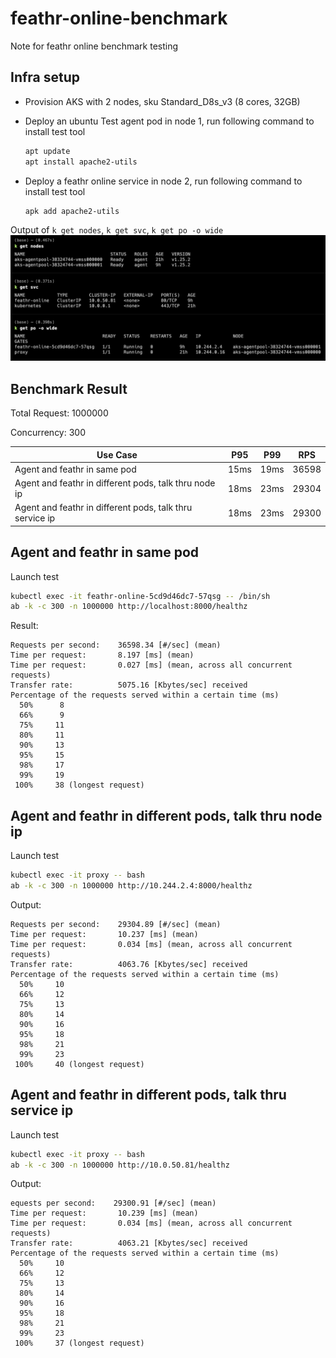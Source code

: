 # feathr-online-benchmark

Note for feathr online benchmark testing

## Infra setup

- Provision AKS with 2 nodes, sku Standard_D8s_v3 (8 cores, 32GB)

- Deploy an ubuntu Test agent pod in node 1, run following command to install test tool
  
  ```bash
  apt update
  apt install apache2-utils
  ```

- Deploy a feathr online service in node 2, run following command to install test tool
  
  ```bash
  apk add apache2-utils
  ```

Output of `k get nodes`, `k get svc`, `k get po -o wide`
![kubectl output](./images/kubectl-output.png)

## Benchmark Result

Total Request: 1000000

Concurrency: 300

| Use Case                                                 | P95  | P99  | RPS   |
| -------------------------------------------------------- | ---- | ---- | ----- |
| Agent and feathr in same pod                             | 15ms | 19ms | 36598 |
| Agent and feathr in different pods, talk thru node ip    | 18ms | 23ms | 29304 |
| Agent and feathr in different pods, talk thru service ip | 18ms | 23ms | 29300 |

## Agent and feathr in same pod

Launch test

```bash
kubectl exec -it feathr-online-5cd9d46dc7-57qsg -- /bin/sh
ab -k -c 300 -n 1000000 http://localhost:8000/healthz
```

Result:

```text
Requests per second:    36598.34 [#/sec] (mean)
Time per request:       8.197 [ms] (mean)
Time per request:       0.027 [ms] (mean, across all concurrent requests)
Transfer rate:          5075.16 [Kbytes/sec] received
Percentage of the requests served within a certain time (ms)
  50%      8
  66%      9
  75%     11
  80%     11
  90%     13
  95%     15
  98%     17
  99%     19
 100%     38 (longest request)
```

## Agent and feathr in different pods, talk thru node ip

Launch test

```bash
kubectl exec -it proxy -- bash
ab -k -c 300 -n 1000000 http://10.244.2.4:8000/healthz
```

Output:

```text
Requests per second:    29304.89 [#/sec] (mean)
Time per request:       10.237 [ms] (mean)
Time per request:       0.034 [ms] (mean, across all concurrent requests)
Transfer rate:          4063.76 [Kbytes/sec] received
Percentage of the requests served within a certain time (ms)
  50%     10
  66%     12
  75%     13
  80%     14
  90%     16
  95%     18
  98%     21
  99%     23
 100%     40 (longest request)
```

## Agent and feathr in different pods, talk thru service ip

Launch test

```bash
kubectl exec -it proxy -- bash
ab -k -c 300 -n 1000000 http://10.0.50.81/healthz
```

Output:

```text
equests per second:    29300.91 [#/sec] (mean)
Time per request:       10.239 [ms] (mean)
Time per request:       0.034 [ms] (mean, across all concurrent requests)
Transfer rate:          4063.21 [Kbytes/sec] received
Percentage of the requests served within a certain time (ms)
  50%     10
  66%     12
  75%     13
  80%     14
  90%     16
  95%     18
  98%     21
  99%     23
 100%     37 (longest request)
```
